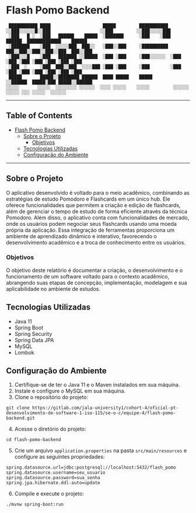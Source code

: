 # Flash Pomo Backend

```
 ███████████ ████                    █████         ███████████                                   
░░███░░░░░░█░░███                   ░░███         ░░███░░░░░███                                  
 ░███   █ ░  ░███   ██████    █████  ░███████      ░███    ░███  ██████  █████████████    ██████ 
 ░███████    ░███  ░░░░░███  ███░░   ░███░░███     ░██████████  ███░░███░░███░░███░░███  ███░░███
 ░███░░░█    ░███   ███████ ░░█████  ░███ ░███     ░███░░░░░░  ░███ ░███ ░███ ░███ ░███ ░███ ░███
 ░███  ░     ░███  ███░░███  ░░░░███ ░███ ░███     ░███        ░███ ░███ ░███ ░███ ░███ ░███ ░███
 █████       █████░░████████ ██████  ████ █████    █████       ░░██████  █████░███ █████░░██████ 
░░░░░       ░░░░░  ░░░░░░░░ ░░░░░░  ░░░░ ░░░░░    ░░░░░         ░░░░░░  ░░░░░ ░░░ ░░░░░  ░░░░░░ 
```

---

## Table of Contents

<!-- TOC -->
* [Flash Pomo Backend](#flash-pomo-backend)
  * [Sobre o Projeto](#sobre-o-projeto)
    * [Objetivos](#objetivos)
  * [Tecnologias Utilizadas](#tecnologias-utilizadas)
  * [Configuração do Ambiente](#configuração-do-ambiente)
<!-- TOC -->

---

## Sobre o Projeto

O aplicativo desenvolvido é voltado para o meio acadêmico, combinando as estratégias de
estudo Pomodoro e Flashcards em um único hub. Ele oferece funcionalidades que permitem a
criação e edição de flashcards, além de gerenciar o tempo de estudo de forma eficiente através da
técnica Pomodoro.
Além disso, o aplicativo conta com funcionalidades de mercado, onde os usuários podem
negociar seus flashcards usando uma moeda própria da aplicação. Essa integração de ferramentas
proporciona um ambiente de aprendizado dinâmico e interativo, favorecendo o desenvolvimento
acadêmico e a troca de conhecimento entre os usuários.

### Objetivos
O objetivo deste relatório é documentar a criação, o desenvolvimento e o funcionamento de
um software voltado para o contexto acadêmico, abrangendo suas etapas de concepção,
implementação, modelagem e sua aplicabilidade no ambiente de estudos.

## Tecnologias Utilizadas

- Java 11
- Spring Boot
- Spring Security
- Spring Data JPA
- MySQL
- Lombok

## Configuração do Ambiente

1. Certifique-se de ter o Java 11 e o Maven instalados em sua máquina.
2. Instale e configure o MySQL em sua máquina.
3. Clone o repositório do projeto:

```
git clone https://gitlab.com/jala-university1/cohort-4/oficial-pt-desenvolvimento-de-software-1-iso-115/se-o-c/equipe-4/flash-pomo-backend.git
```

4. Acesse o diretório do projeto:

```
cd flash-pomo-backend
```

5. Crie um arquivo `application.properties` na pasta `src/main/resources` e configure as seguintes propriedades:

```
spring.datasource.url=jdbc:postgresql://localhost:5432/flash_pomo
spring.datasource.username=seu_usuario
spring.datasource.password=sua_senha
spring.jpa.hibernate.ddl-auto=update
```

6. Compile e execute o projeto:

```
./mvnw spring-boot:run
```
